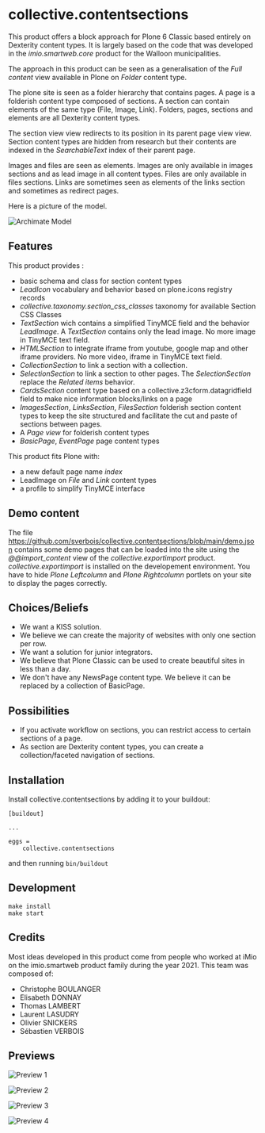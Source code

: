 collective.contentsections
==========================

This product offers a block approach for Plone 6 Classic based entirely on Dexterity content types.
It is largely based on the code that was developed in the *imio.smartweb.core* product for the Walloon municipalities.

The approach in this product can be seen as a generalisation of the *Full content* view available in Plone on *Folder* content type.

The plone site is seen as a folder hierarchy that contains pages.
A page is a folderish content type composed of sections.
A section can contain elements of the same type (File, Image, Link). Folders, pages, sections and elements are all Dexterity content types.

The section view view redirects to its position in its parent page view view.
Section content types are hidden from research but their contents are indexed in the *SearchableText* index of their parent page.

Images and files are seen as elements.
Images are only available in images sections and as lead image in all content types.
Files are only available in files sections.
Links are sometimes seen as elements of the links section and sometimes as redirect pages.

Here is a picture of the model.

![Archimate Model](https://raw.githubusercontent.com/sverbois/collective.contentsections/main/docs/images/model.png)

Features
--------

This product provides :

- basic schema and class for section content types
- *LeadIcon* vocabulary and behavior based on plone.icons registry records
- *collective.taxonomy.section_css_classes* taxonomy for available Section CSS Classes
- *TextSection* wich contains a simplified TinyMCE field and the behavior *LeadImage*. A *TextSection* contains only the lead image. No more image in TinyMCE text field.
- *HTMLSection* to integrate iframe from youtube, google map and other iframe providers. No more video, iframe in TinyMCE text field.
- *CollectionSection* to link a section with a collection.
- *SelectionSection* to link a section to other pages. The *SelectionSection* replace the *Related items* behavior.
- *CardsSection* content type based on a collective.z3cform.datagridfield field to make nice information blocks/links on a page
- *ImagesSection*, *LinksSection*, *FilesSection* folderish section content types to keep the site structured and facilitate the cut and paste of sections between pages.
- A *Page view* for folderish content types
- *BasicPage*, *EventPage* page content types

This product fits Plone with:

- a new default page name *index*
- LeadImage on *File* and *Link* content types
- a profile to simplify TinyMCE interface

Demo content
------------

The file https://github.com/sverbois/collective.contentsections/blob/main/demo.json
contains some demo pages that can be loaded into the site using the *@@import_content* view of the *collective.exportimport* product. *collective.exportimport* is installed on the developement environment. You have to hide *Plone Leftcolumn* and *Plone Rightcolumn* portlets on your site to display the pages correctly.

Choices/Beliefs
---------------

- We want a KISS solution. 
- We believe we can create the majority of websites with only one section per row.
- We want a solution for junior integrators.
- We believe that Plone Classic can be used to create beautiful sites in less than a day.
- We don't have any NewsPage content type. We believe it can be replaced by a collection of BasicPage.

Possibilities
-------------

- If you activate workflow on sections, you can restrict access to certain sections of a page.
- As section are Dexterity content types, you can create a collection/faceted navigation of sections.

Installation
------------

Install collective.contentsections by adding it to your buildout:

    [buildout]

    ...

    eggs =
        collective.contentsections


and then running ``bin/buildout``

Development
-----------

    make install
    make start

Credits
-------

Most ideas developed in this product come from people who worked at iMio on the imio.smartweb product family during the year 2021. This team was composed of:

- Christophe BOULANGER
- Elisabeth DONNAY
- Thomas LAMBERT
- Laurent LASUDRY
- Olivier SNICKERS
- Sébastien VERBOIS

Previews
--------

![Preview 1](https://raw.githubusercontent.com/sverbois/collective.contentsections/main/docs/images/preview1.png)

![Preview 2](https://raw.githubusercontent.com/sverbois/collective.contentsections/main/docs/images/preview2.png)

![Preview 3](https://raw.githubusercontent.com/sverbois/collective.contentsections/main/docs/images/preview3.png)

![Preview 4](https://raw.githubusercontent.com/sverbois/collective.contentsections/main/docs/images/preview4.png)

